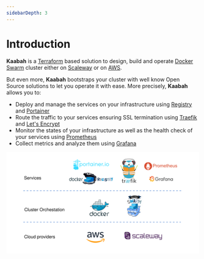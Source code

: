 ```yaml
---
sidebarDepth: 3
---
```


# Introduction

**Kaabah** is a [Terraform](https://www.terraform.io/) based solution to design, build and operate [Docker Swarm](https://docs.docker.com/engine/swarm/) cluster either on [Scaleway](https://www.scaleway.com/) or on [AWS](https://aws.amazon.com). 

But even more, **Kaabah** bootstraps your cluster with well know Open Source solutions to let you operate it with ease. More precisely, **Kaabah** allows you to:
* Deploy and manage the services on your infrastructure using [Registry](https://docs.docker.com/registry/) and [Portainer](https://portainer.io/)
* Route the traffic to your services ensuring SSL termination using [Traefik](https://traefik.io) and [Let's Encrypt](https://letsencrypt.org/)
* Monitor the states of your infrastructure as well as the health check of your services using [Prometheus](https://prometheus.io/)
* Collect metrics and analyze them using [Grafana](https://grafana.com/)
  
![Kaabah overview](./../assets/kaabah-overview.svg)

